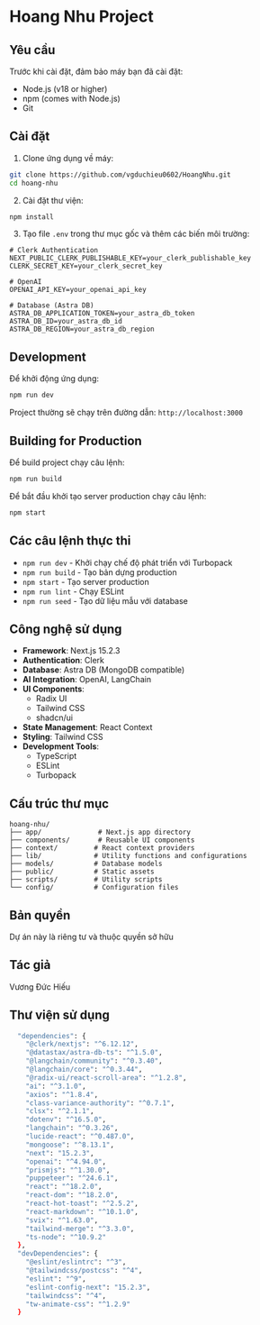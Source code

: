 # Hoang Nhu Project

## Yêu cầu

Trước khi cài đặt, đảm bảo máy bạn đã cài đặt:

- Node.js (v18 or higher)
- npm (comes with Node.js)
- Git

## Cài đặt

1. Clone ứng dụng về máy:

```bash
git clone https://github.com/vgduchieu0602/HoangNhu.git
cd hoang-nhu
```

2. Cài đặt thư viện:

```bash
npm install
```

3. Tạo file `.env` trong thư mục gốc và thêm các biến môi trường:

```env
# Clerk Authentication
NEXT_PUBLIC_CLERK_PUBLISHABLE_KEY=your_clerk_publishable_key
CLERK_SECRET_KEY=your_clerk_secret_key

# OpenAI
OPENAI_API_KEY=your_openai_api_key

# Database (Astra DB)
ASTRA_DB_APPLICATION_TOKEN=your_astra_db_token
ASTRA_DB_ID=your_astra_db_id
ASTRA_DB_REGION=your_astra_db_region
```

## Development

Để khởi động ứng dụng:

```bash
npm run dev
```

Project thường sẽ chạy trên đường dẫn: `http://localhost:3000`

## Building for Production

Để build project chạy câu lệnh:

```bash
npm run build
```

Để bắt đầu khởi tạo server production chạy câu lệnh:

```bash
npm start
```

## Các câu lệnh thực thi

- `npm run dev` - Khởi chạy chế độ phát triển với Turbopack
- `npm run build` - Tạo bản dựng production
- `npm start` - Tạo server production
- `npm run lint` - Chạy ESLint
- `npm run seed` - Tạo dữ liệu mẫu với database

## Công nghệ sử dụng

- **Framework**: Next.js 15.2.3
- **Authentication**: Clerk
- **Database**: Astra DB (MongoDB compatible)
- **AI Integration**: OpenAI, LangChain
- **UI Components**:
  - Radix UI
  - Tailwind CSS
  - shadcn/ui
- **State Management**: React Context
- **Styling**: Tailwind CSS
- **Development Tools**:
  - TypeScript
  - ESLint
  - Turbopack

## Cấu trúc thư mục

```
hoang-nhu/
├── app/              # Next.js app directory
├── components/       # Reusable UI components
├── context/         # React context providers
├── lib/             # Utility functions and configurations
├── models/          # Database models
├── public/          # Static assets
├── scripts/         # Utility scripts
└── config/          # Configuration files
```

## Bản quyền

Dự án này là riêng tư và thuộc quyền sở hữu

## Tác giả

Vương Đức Hiếu

## Thư viện sử dụng

```bash
  "dependencies": {
    "@clerk/nextjs": "^6.12.12",
    "@datastax/astra-db-ts": "^1.5.0",
    "@langchain/community": "^0.3.40",
    "@langchain/core": "^0.3.44",
    "@radix-ui/react-scroll-area": "^1.2.8",
    "ai": "^3.1.0",
    "axios": "^1.8.4",
    "class-variance-authority": "^0.7.1",
    "clsx": "^2.1.1",
    "dotenv": "^16.5.0",
    "langchain": "^0.3.26",
    "lucide-react": "^0.487.0",
    "mongoose": "^8.13.1",
    "next": "15.2.3",
    "openai": "^4.94.0",
    "prismjs": "^1.30.0",
    "puppeteer": "^24.6.1",
    "react": "^18.2.0",
    "react-dom": "^18.2.0",
    "react-hot-toast": "^2.5.2",
    "react-markdown": "^10.1.0",
    "svix": "^1.63.0",
    "tailwind-merge": "^3.3.0",
    "ts-node": "^10.9.2"
  },
  "devDependencies": {
    "@eslint/eslintrc": "^3",
    "@tailwindcss/postcss": "^4",
    "eslint": "^9",
    "eslint-config-next": "15.2.3",
    "tailwindcss": "^4",
    "tw-animate-css": "^1.2.9"
  }
```
